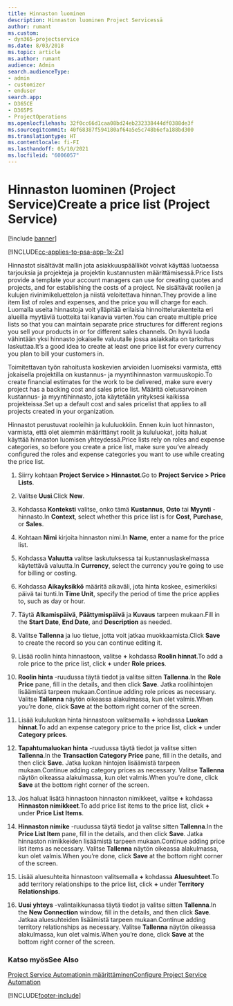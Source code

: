 ```yaml
---
title: Hinnaston luominen
description: Hinnaston luominen Project Servicessä
author: rumant
ms.custom:
- dyn365-projectservice
ms.date: 8/03/2018
ms.topic: article
ms.author: rumant
audience: Admin
search.audienceType:
- admin
- customizer
- enduser
search.app:
- D365CE
- D365PS
- ProjectOperations
ms.openlocfilehash: 32f0cc66d1caa08bd24eb232338444df0388de3f
ms.sourcegitcommit: 40f68387f594180af64a5e5c748b6efa188bd300
ms.translationtype: HT
ms.contentlocale: fi-FI
ms.lasthandoff: 05/10/2021
ms.locfileid: "6006057"
---
```

# <a name="create-a-price-list-project-service"></a><span data-ttu-id="809b3-103">Hinnaston luominen (Project Service)</span><span class="sxs-lookup"><span data-stu-id="809b3-103">Create a price list (Project Service)</span></span>

[!include [banner](../includes/psa-now-project-operations.md)]

[!INCLUDE[cc-applies-to-psa-app-1x-2x](../includes/cc-applies-to-psa-app-1x-2x.md)]

<span data-ttu-id="809b3-104">Hinnastot sisältävät mallin jota asiakkuuspäälliköt voivat käyttää luotaessa tarjouksia ja projekteja ja projektin kustannusten määrittämisessä.</span><span class="sxs-lookup"><span data-stu-id="809b3-104">Price lists provide a template your account managers can use for creating quotes and projects, and for establishing the costs of a project.</span></span> <span data-ttu-id="809b3-105">Ne sisältävät roolien ja kulujen rivinimikeluettelon ja niistä veloitettava hinnan.</span><span class="sxs-lookup"><span data-stu-id="809b3-105">They provide a line item list of roles and expenses, and the price you will charge for each.</span></span> <span data-ttu-id="809b3-106">Luomalla useita hinnastoja voit ylläpitää erilaisia hinnoittelurakenteita eri alueilla myytäviä tuotteita tai kanavia varten.</span><span class="sxs-lookup"><span data-stu-id="809b3-106">You can create multiple price lists so that you can maintain separate price structures for different regions you sell your products in or for different sales channels.</span></span> <span data-ttu-id="809b3-107">On hyvä luoda vähintään yksi hinnasto jokaiselle valuutalle jossa asiakkaita on tarkoitus laskuttaa.</span><span class="sxs-lookup"><span data-stu-id="809b3-107">It’s a good idea to create at least one price list for every currency you plan to bill your customers in.</span></span>  
  
<span data-ttu-id="809b3-108">Toimitettavan työn rahoitusta koskevien arvioiden luomiseksi varmista, että jokaisella projektilla on kustannus- ja myyntihinnaston varmuuskopio.</span><span class="sxs-lookup"><span data-stu-id="809b3-108">To create financial estimates for the work to be delivered, make sure every project has a backing cost and sales price list.</span></span> <span data-ttu-id="809b3-109">Määritä oletusarvoinen kustannus- ja myyntihinnasto, jota käytetään yrityksesi kaikissa projekteissa.</span><span class="sxs-lookup"><span data-stu-id="809b3-109">Set up a default cost and sales pricelist that applies to all projects created in your organization.</span></span>  
  
<span data-ttu-id="809b3-110">Hinnastot perustuvat rooleihin ja kululuokkiin. Ennen kuin luot hinnaston, varmista, että olet aiemmin määrittänyt roolit ja kululuokat, joita haluat käyttää hinnaston luomisen yhteydessä.</span><span class="sxs-lookup"><span data-stu-id="809b3-110">Price lists rely on roles and expense categories, so before you create a price list, make sure you’ve already configured the roles and expense categories you want to use while creating the price list.</span></span>  
  
1.  <span data-ttu-id="809b3-111">Siirry kohtaan **Project Service > Hinnastot**.</span><span class="sxs-lookup"><span data-stu-id="809b3-111">Go to **Project Service > Price Lists**.</span></span>  
  
2.  <span data-ttu-id="809b3-112">Valitse **Uusi**.</span><span class="sxs-lookup"><span data-stu-id="809b3-112">Click **New**.</span></span>  
  
3.  <span data-ttu-id="809b3-113">Kohdassa **Konteksti** valitse, onko tämä **Kustannus**, **Osto** tai **Myynti** -hinnasto.</span><span class="sxs-lookup"><span data-stu-id="809b3-113">In **Context**, select whether this price list is for **Cost**, **Purchase**, or **Sales**.</span></span>  
  
4.  <span data-ttu-id="809b3-114">Kohtaan **Nimi** kirjoita hinnaston nimi.</span><span class="sxs-lookup"><span data-stu-id="809b3-114">In **Name**, enter a name for the price list.</span></span>  
  
5.  <span data-ttu-id="809b3-115">Kohdassa **Valuutta** valitse laskutuksessa tai kustannuslaskelmassa käytettävä valuutta.</span><span class="sxs-lookup"><span data-stu-id="809b3-115">In **Currency**, select the currency you’re going to use for billing or costing.</span></span>  
  
6.  <span data-ttu-id="809b3-116">Kohdassa **Aikayksikkö** määritä aikaväli, jota hinta koskee, esimerkiksi päivä tai tunti.</span><span class="sxs-lookup"><span data-stu-id="809b3-116">In **Time Unit**, specify the period of time the price applies to, such as day or hour.</span></span>  
  
7.  <span data-ttu-id="809b3-117">Täytä **Alkamispäivä**, **Päättymispäivä** ja **Kuvaus** tarpeen mukaan.</span><span class="sxs-lookup"><span data-stu-id="809b3-117">Fill in the **Start Date**, **End Date**, and **Description** as needed.</span></span>  
  
8.  <span data-ttu-id="809b3-118">Valitse **Tallenna** ja luo tietue, jotta voit jatkaa muokkaamista.</span><span class="sxs-lookup"><span data-stu-id="809b3-118">Click **Save** to create the record so you can continue editing it.</span></span>  
  
9. <span data-ttu-id="809b3-119">Lisää roolin hinta hinnastoon, valitse **+** kohdassa **Roolin hinnat**.</span><span class="sxs-lookup"><span data-stu-id="809b3-119">To add a role price to the price list, click **+** under **Role prices**.</span></span>  
  
10. <span data-ttu-id="809b3-120">**Roolin hinta** -ruudussa täytä tiedot ja valitse sitten **Tallenna**.</span><span class="sxs-lookup"><span data-stu-id="809b3-120">In the **Role Price** pane, fill in the details, and then click **Save**.</span></span> <span data-ttu-id="809b3-121">Jatka roolihintojen lisäämistä tarpeen mukaan.</span><span class="sxs-lookup"><span data-stu-id="809b3-121">Continue adding role prices as necessary.</span></span> <span data-ttu-id="809b3-122">Valitse **Tallenna** näytön oikeassa alakulmassa, kun olet valmis.</span><span class="sxs-lookup"><span data-stu-id="809b3-122">When you’re done, click **Save** at the bottom right corner of the screen.</span></span>  
  
11. <span data-ttu-id="809b3-123">Lisää kululuokan hinta hinnastoon valitsemalla **+** kohdassa **Luokan hinnat**.</span><span class="sxs-lookup"><span data-stu-id="809b3-123">To add an expense category price to the price list, click **+** under **Category prices**.</span></span>  
  
12. <span data-ttu-id="809b3-124">**Tapahtumaluokan hinta** -ruudussa täytä tiedot ja valitse sitten **Tallenna**.</span><span class="sxs-lookup"><span data-stu-id="809b3-124">In the **Transaction Category Price** pane, fill in the details, and then click **Save**.</span></span> <span data-ttu-id="809b3-125">Jatka luokan hintojen lisäämistä tarpeen mukaan.</span><span class="sxs-lookup"><span data-stu-id="809b3-125">Continue adding category prices as necessary.</span></span> <span data-ttu-id="809b3-126">Valitse **Tallenna** näytön oikeassa alakulmassa, kun olet valmis.</span><span class="sxs-lookup"><span data-stu-id="809b3-126">When you’re done, click **Save** at the bottom right corner of the screen.</span></span>  
  
13. <span data-ttu-id="809b3-127">Jos haluat lisätä hinnastoon hinnaston nimikkeet, valitse **+** kohdassa **Hinnaston nimikkeet**.</span><span class="sxs-lookup"><span data-stu-id="809b3-127">To add price list items to the price list, click **+** under **Price List Items**.</span></span>  
  
14. <span data-ttu-id="809b3-128">**Hinnaston nimike** -ruudussa täytä tiedot ja valitse sitten **Tallenna**.</span><span class="sxs-lookup"><span data-stu-id="809b3-128">In the **Price List Item** pane, fill in the details, and then click **Save**.</span></span> <span data-ttu-id="809b3-129">Jatka hinnaston nimikkeiden lisäämistä tarpeen mukaan.</span><span class="sxs-lookup"><span data-stu-id="809b3-129">Continue adding price list items as necessary.</span></span> <span data-ttu-id="809b3-130">Valitse **Tallenna** näytön oikeassa alakulmassa, kun olet valmis.</span><span class="sxs-lookup"><span data-stu-id="809b3-130">When you’re done, click **Save** at the bottom right corner of the screen.</span></span>  
  
15. <span data-ttu-id="809b3-131">Lisää aluesuhteita hinnastoon valitsemalla **+** kohdassa **Aluesuhteet**.</span><span class="sxs-lookup"><span data-stu-id="809b3-131">To add territory relationships to the price list, click **+** under **Territory Relationships**.</span></span>  
  
16. <span data-ttu-id="809b3-132">**Uusi yhteys** -valintaikkunassa täytä tiedot ja valitse sitten **Tallenna**.</span><span class="sxs-lookup"><span data-stu-id="809b3-132">In the **New Connection** window, fill in the details, and then click **Save**.</span></span> <span data-ttu-id="809b3-133">Jatkaa aluesuhteiden lisäämistä tarpeen mukaan.</span><span class="sxs-lookup"><span data-stu-id="809b3-133">Continue adding territory relationships as necessary.</span></span> <span data-ttu-id="809b3-134">Valitse **Tallenna** näytön oikeassa alakulmassa, kun olet valmis.</span><span class="sxs-lookup"><span data-stu-id="809b3-134">When you’re done, click **Save** at the bottom right corner of the screen.</span></span>  
  
### <a name="see-also"></a><span data-ttu-id="809b3-135">Katso myös</span><span class="sxs-lookup"><span data-stu-id="809b3-135">See Also</span></span>  
 [<span data-ttu-id="809b3-136">Project Service Automationin määrittäminen</span><span class="sxs-lookup"><span data-stu-id="809b3-136">Configure Project Service Automation</span></span>](../psa/configure.md)


[!INCLUDE[footer-include](../includes/footer-banner.md)]